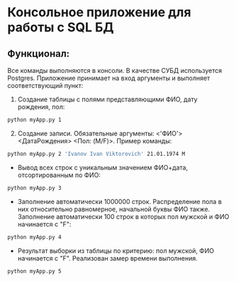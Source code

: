 # Консольное приложение для работы с SQL БД

## Функционал:
Все команды выполняются в консоли. В качестве СУБД используется Postgres. Приложение принимает на вход аргументы и выполняет соответствующий пункт:
1. Создание таблицы с полями представляющими ФИО, дату рождения, пол:
```sh
python myApp.py 1
```   
2. Создание записи. Обязательные аргументы: <'ФИО'> <ДатаРождения> <Пол: (M/F)>. Пример команды:
```sh
python myApp.py 2 'Ivanov Ivan Viktorovich' 21.01.1974 M
```   
- Вывод всех строк с уникальным значением ФИО+дата, отсортированным по ФИО:
 ```sh
python myApp.py 3
```  
- Заполнение автоматически 1000000 строк. Распределение пола в них относительно равномерное,
начальной буквы ФИО также. Заполнение автоматически 100 строк в которых пол мужской и ФИО начинается с "F":
```sh
python myApp.py 4
```  
- Результат выборки из таблицы по критерию: пол мужской, ФИО начинается с "F". Реализован замер времени выполнения.
```sh
python myApp.py 5
```  
